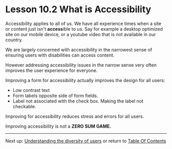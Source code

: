 # Lesson 10.2 What is Accessibility

Accessibility applies to all of us. We have all experience times when a site or content just isn't **access**ible to us. Say for example a desktop optimized site on our mobile device, or a youtube video that is not available in our country.

We are largely concerned with accessibility in the narrowest sense of ensuring users with disabilities can access content.

However addressing accessibility issues in the narrow sense very often improves the user experience for everyone.

Improving a form for accessibility actually improves the design for all users:
- Low contrast text
- Form labels opposite side of form fields.
- Label not associated with the check box. Making the label not checkable.

Improving for accessibility reduces stress and errors for all users.

Improving accessibility is not a **ZERO SUM GAME.**

- - -
Next up: [Understanding the diversity of users](ND024_Part2_Lesson10_03.md) or return to [Table Of Contents](./ND024_TableOfContents.md)
